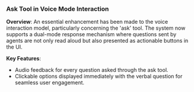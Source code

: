 ### Ask Tool in Voice Mode Interaction

**Overview**: An essential enhancement has been made to the voice interaction model, particularly concerning the 'ask' tool. The system now supports a dual-mode response mechanism where questions sent by agents are not only read aloud but also presented as actionable buttons in the UI.

**Key Features**:
- Audio feedback for every question asked through the ask tool.
- Clickable options displayed immediately with the verbal question for seamless user engagement.